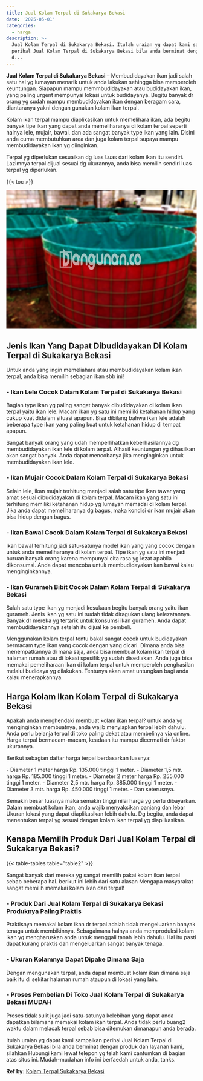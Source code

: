```yaml
---
title: Jual Kolam Terpal di Sukakarya Bekasi
date: '2025-05-01'
categories:
  - harga
description: >-
  Jual Kolam Terpal di Sukakarya Bekasi. Itulah uraian yg dapat kami sampaikan
  perihal Jual Kolam Terpal di Sukakarya Bekasi bila anda berminat dengan produk
  d...
---
```


**Jual Kolam Terpal di Sukakarya Bekasi** – Membudidayakan ikan jadi salah satu hal yg lumayan menarik untuk anda lakukan sehingga bisa memperoleh keuntungan. Siapapun mampu memmbudidayakan atau budidayakan ikan, yang paling urgent mempunyai lokasi untuk budidayanya. Begitu banyak dr orang yg sudah mampu membudidayakan ikan dengan beragam cara, diantaranya yakni dengan gunakan kolam ikan terpal.

Kolam ikan terpal mampu diaplikasikan untuk memelihara ikan, ada begitu banyak tipe ikan yang dapat anda memeliharanya di kolam terpal seperti halnya lele, mujair, bawal, dan ada sangat banyak type ikan yang lain. Disini anda cuma membutuhkan area dan juga kolam terpal supaya mampu membudidayakan ikan yg diinginkan.

Terpal yg diperlukan sesuaikan dg luas Luas dari kolam ikan itu sendiri. Lazimnya terpal dijual sesuai dg ukurannya, anda bisa memilih sendiri luas terpal yg diperlukan.

{{< toc >}}

![Jual Kolam Terpal di Sukakarya Bekasi](/images/jual-kolam-terpal-41.png)

## Jenis Ikan Yang Dapat Dibudidayakan Di Kolam Terpal di Sukakarya Bekasi

Untuk anda yang ingin memeliahara atau membudidayakan kolam ikan terpal, anda bisa memilih sebagian ikan sbb ini!

### \- Ikan Lele Cocok Dalam Kolam Terpal di Sukakarya Bekasi

Bagian type ikan yg paling sangat banyak dibudidayakan di kolam ikan terpal yaitu ikan lele. Macam ikan yg satu ini memiliki ketahanan hidup yang cukup kuat didalam situasi apapun. Bisa dibilang bahwa ikan lele adalah beberapa type ikan yang paling kuat untuk ketahanan hidup di tempat apapun.

Sangat banyak orang yang udah memperlihatkan keberhasilannya dg membudidayakan ikan lele di kolam terpal. Alhasil keuntungan yg dihasilkan akan sangat banyak. Anda dapat mencobanya jika menginginkan untuk membudidayakan ikan lele.

### \- Ikan Mujair Cocok Dalam Kolam Terpal di Sukakarya Bekasi

Selain lele, ikan mujair terhitung menjadi salah satu tipe ikan tawar yang amat sesuai dibudidayakan di kolam terpal. Macam ikan yang satu ini terhitung memiliki ketahanan hidup yg lumayan memadai di kolam terpal. Jika anda dapat memeliharanya dg bagus, maka kondisi dr ikan mujair akan bisa hidup dengan bagus.

### \- Ikan Bawal Cocok Dalam Kolam Terpal di Sukakarya Bekasi

Ikan bawal terhitung jadi satu-satunya model ikan yang yang cocok dengan untuk anda memeliharanya di kolam terpal. Tipe ikan yg satu ini menjadi buruan banyak orang karena mempunyai cita rasa yg lezat apabila dikonsumsi. Anda dapat mencoba untuk membudidayakan kan bawal kalau menginginkannya.

### \- Ikan Gurameh Bibit Cocok Dalam Kolam Terpal di Sukakarya Bekasi

Salah satu type ikan yg menjadi kesukaan begitu banyak orang yaitu ikan gurameh. Jenis ikan yg satu ini sudah tidak diragukan ulang kelezatannya. Banyak dr mereka yg tertarik untuk konsumsi ikan gurameh. Anda dapat membudidayakannya setelah itu dijual ke pembeli.

Menggunakan kolam terpal tentu bakal sangat cocok untuk budidayakan bermacam type ikan yang cocok dengan yang dicari. Dimana anda bisa menempatkannya di mana saja, anda bisa membuat kolam ikan terpal di halaman rumah atau di lokasi spesifik yg sudah disediakan. Anda juga bisa memakai pemeliharaan ikan di kolam terpal untuk memperoleh penghasilan melalui budidaya yg dilakukan. Tentunya akan amat untungkan bagi anda kalau menerapkannya.

## Harga Kolam Ikan Kolam Terpal di Sukakarya Bekasi

Apakah anda menghendaki membuat kolam ikan terpal? untuk anda yg menginginkan membuatnya, anda wajib menyiapkan terpal lebih dahulu. Anda perlu belanja terpal di toko paling dekat atau membelinya via online. Harga terpal bermacam-macam, keadaan itu mampu dicermati dr faktor ukurannya.

Berikut sebagian daftar harga terpal berdasarkan luasnya:

\- Diameter 1 meter harga Rp. 135.000 tinggi 1 meter. - Diameter 1,5 mtr. harga Rp. 185.000 tinggi 1 meter. - Diameter 2 meter harga Rp. 255.000 tinggi 1 meter. - Diameter 2,5 mtr. harga Rp. 385.000 tinggi 1 meter. - Diameter 3 mtr. harga Rp. 450.000 tinggi 1 meter. - Dan seterusnya.

Semakin besar luasnya maka semakin tinggi nilai harga yg perlu dibayarkan. Dalam membuat kolam ikan, anda wajib menyaksikan panjang dan lebar Ukuran lokasi yang dapat diaplikasikan lebih dahulu. Dg begitu, anda dapat menentukan terpal yg sesuai dengan kolam ikan terpal yg diaplikasikan.

## Kenapa Memilih Produk Dari Jual Kolam Terpal di Sukakarya Bekasi?

{{< table-tables table="table2" >}}

Sangat banyak dari mereka yg sangat memilih pakai kolam ikan terpal sebab beberapa hal. berikut ini lebih dari satu alasan Mengapa masyarakat sangat memilih memakai kolam ikan dari terpal!

### \- Produk Dari Jual Kolam Terpal di Sukakarya Bekasi Produknya Paling Praktis

Praktisnya memakai kolam ikan dr terpal adalah tidak mengeluarkan banyak tenaga untuk membikinnya. Sebagaimana halnya anda memproduksi kolam ikan yg mengharuskan anda untuk menggali tanah lebih dahulu. Hal itu pasti dapat kurang praktis dan mengeluarkan sangat banyak tenaga.

### \- Ukuran Kolamnya Dapat Dipake Dimana Saja

Dengan mengunakan terpal, anda dapat membuat kolam ikan dimana saja baik itu di sekitar halaman rumah ataupun di lokasi yang lain.

### \- Proses Pembelian Di Toko Jual Kolam Terpal di Sukakarya Bekasi MUDAH

Proses tidak sulit juga jadi satu-satunya kelebihan yang dapat anda dapatkan bilamana memakai kolam ikan terpal. Anda tidak perlu buang2 waktu dalam melacak terpal sebab bisa ditemukan dimanapun anda berada.

Itulah uraian yg dapat kami sampaikan perihal Jual Kolam Terpal di Sukakarya Bekasi bila anda berminat dengan produk dan layanan kami, silahkan Hubungi kami lewat telepon yg telah kami cantumkan di bagian atas situs ini. Mudah-mudahan info ini berfaedah untuk anda, tanks.

**Ref by:** [Kolam Terpal Sukakarya Bekasi](https://id.wikipedia.org/wiki/Kolam)
